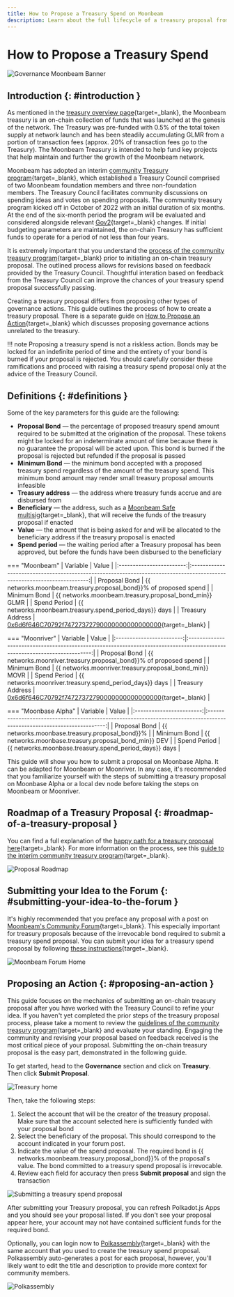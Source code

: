 ```yaml
---
title: How to Propose a Treasury Spend on Moonbeam
description: Learn about the full lifecycle of a treasury proposal from initial proposal on Moonbeam's Community forum to initiating the on-chain treasury spend with a bond.
---
```


# How to Propose a Treasury Spend

![Governance Moonbeam Banner](/images/tokens/governance/treasury-proposals/treasury-proposal-banner.png)

## Introduction {: #introduction } 

As mentioned in the [treasury overview page](/learn/features/governance/#definitions){target=_blank}, the Moonbeam treasury is an on-chain collection of funds that was launched at the genesis of the network. The Treasury was pre-funded with 0.5% of the total token supply at network launch and has been steadily accumulating GLMR from a portion of transaction fees (approx. 20% of transaction fees go to the Treasury). The Moonbeam Treasury is intended to help fund key projects that help maintain and further the growth of the Moonbeam network.

Moonbeam has adopted an interim [community Treasury program](https://github.com/moonbeam-foundation/treasury/blob/main/interim/interim_treasury_proposal.md){target=_blank}, which established a Treasury Council comprised of two Moonbeam foundation members and three non-foundation members. The Treasury Council facilitates community discussions on spending ideas and votes on spending proposals. The community treasury program kicked off in October of 2022 with an initial duration of six months. At the end of the six-month period the program will be evaluated and considered alongside relevant [Gov2](https://moonbeam.network/blog/opengov/){target=_blank} changes. If initial budgeting parameters are maintained, the on-chain Treasury has sufficient funds to operate for a period of not less than four years. 

It is extremely important that you understand the [process of the community treasury program](https://github.com/moonbeam-foundation/treasury/blob/main/interim/interim_treasury_proposal.md){target=_blank} prior to initiating an on-chain treasury proposal. The outlined process allows for revisions based on feedback provided by the Treasury Council. Thoughtful interation based on feedback from the Treasury Council can improve the chances of your treasury spend proposal successfully passing. 

Creating a treasury proposal differs from proposing other types of governance actions. This guide outlines the process of how to create a treasury proposal. There is a separate guide on [How to Propose an Action](/tokens/governance/proposals/){target=_blank} which discusses proposing governance actions unrelated to the treasury.

!!! note
    Proposing a treasury spend is not a riskless action. Bonds may be locked for an indefinite period of time and the entirety of your bond is burned if your proposal is rejected. You should carefully consider these ramifications and proceed with raising a treasury spend proposal only at the advice of the Treasury Council.

## Definitions {: #definitions } 

Some of the key parameters for this guide are the following:

 - **Proposal Bond** — the percentage of proposed treasury spend amount required to be submitted at the origination of the proposal. These tokens might be locked for an indeterminate amount of time because there is no guarantee the proposal will be acted upon. This bond is burned if the proposal is rejected but refunded if the proposal is passed
 - **Minimum Bond** — the minimum bond accepted with a proposed treasury spend regardless of the amount of the treasury spend. This minimum bond amount may render small treasury proposal amounts infeasible
 - **Treasury address** — the address where treasury funds accrue and are disbursed from
 - **Beneficiary** — the address, such as a [Moonbeam Safe multisig](/tokens/manage/multisig-safe/){target=_blank}, that will receive the funds of the treasury proposal if enacted
 - **Value** — the amount that is being asked for and will be allocated to the beneficiary address if the treasury proposal is enacted
 - **Spend period** — the waiting period after a Treasury proposal has been approved, but before the funds have been disbursed to the beneficiary

=== "Moonbeam"
    |         Variable         |                                                          Value                                                          |
    |:------------------------:|:-----------------------------------------------------------------------------------------------------------------------:|
    |      Proposal Bond       | {{ networks.moonbeam.treasury.proposal_bond}}% of proposed spend  |
    |     Minimum Bond     |   {{ networks.moonbeam.treasury.proposal_bond_min}} GLMR |
    |     Spend Period     |   {{ networks.moonbeam.treasury.spend_period_days}} days |
    |     Treasury Address     |   [0x6d6f646C70792f74727372790000000000000000](https://moonscan.io/address/0x6d6f646C70792f74727372790000000000000000){target=_blank} |

=== "Moonriver"
    |         Variable         |                                                           Value                                                           |
    |:------------------------:|:-------------------------------------------------------------------------------------------------------------------------:|
    |      Proposal Bond       | {{ networks.moonriver.treasury.proposal_bond}}% of proposed spend  |
    |     Minimum Bond     |   {{ networks.moonriver.treasury.proposal_bond_min}} MOVR |
    |     Spend Period     |   {{ networks.moonriver.treasury.spend_period_days}} days |
    |     Treasury Address     |   [0x6d6f646C70792f74727372790000000000000000](https://moonriver.moonscan.io/address/0x6d6f646C70792f74727372790000000000000000){target=_blank} |
    
=== "Moonbase Alpha"
    |         Variable         |                                                          Value                                                          |
    |:------------------------:|:-----------------------------------------------------------------------------------------------------------------------:|
    |      Proposal Bond       | {{ networks.moonbase.treasury.proposal_bond}}%  |
    |     Minimum Bond     |   {{ networks.moonbase.treasury.proposal_bond_min}} DEV |
    |     Spend Period     |   {{ networks.moonbase.treasury.spend_period_days}} days |


This guide will show you how to submit a proposal on Moonbase Alpha. It can be adapted for Moonbeam or Moonriver. In any case, it's recommended that you familiarize yourself with the steps of submitting a treasury proposal on Moonbase Alpha or a local dev node before taking the steps on Moonbeam or Moonriver. 

## Roadmap of a Treasury Proposal {: #roadmap-of-a-treasury-proposal } 

You can find a full explanation of the [happy path for a treasury proposal here](/learn/features/treasury/){target=_blank}. For more information on the process, see this [guide to the interim community treasury program](https://github.com/moonbeam-foundation/treasury/blob/main/interim/interim_treasury_proposal.md){target=_blank}.

![Proposal Roadmap](/images/tokens/governance/treasury-proposals/treasury-proposal-roadmap.png)

## Submitting your Idea to the Forum {: #submitting-your-idea-to-the-forum }

It's highly recommended that you preface any proposal with a post on [Moonbeam's Community Forum](https://forum.moonbeam.foundation/){target=_blank}. This especially important for treasury proposals because of the irrevocable bond required to submit a treasury spend proposal. You can submit your idea for a treasury spend proposal by following [these instructions](https://moonbeam.network/blog/using-moonbeam-community-forum/){target=_blank}. 

![Moonbeam Forum Home](/images/tokens/governance/treasury-proposals/treasury-proposal-1.png)

## Proposing an Action {: #proposing-an-action } 

This guide focuses on the mechanics of submitting an on-chain treasury proposal after you have worked with the Treasury Council to refine your idea. If you haven't yet completed the prior steps of the treasury proposal process, please take a moment to review the [guidelines of the community treasury program](https://github.com/moonbeam-foundation/treasury/blob/main/interim/interim_treasury_proposal.md){target=_blank} and evaluate your standing. Engaging the community and revising your proposal based on feedback received is the most critical piece of your proposal. Submitting the on-chain treasury proposal is the easy part, demonstrated in the following guide. 

To get started, head to the **Governance** section and click on **Treasury**. Then click **Submit Proposal**.

![Treasury home](/images/tokens/governance/treasury-proposals/treasury-proposal-2.png)

Then, take the following steps:

1. Select the account that will be the creator of the treasury proposal. Make sure that the account selected here is sufficiently funded with your proposal bond
2. Select the beneficiary of the proposal. This should correspond to the account indicated in your forum post.
3. Indicate the value of the spend proposal. The required bond is {{ networks.moonbeam.treasury.proposal_bond}}% of the proposal's value. The bond committed to a treasury spend proposal is irrevocable. 
4. Review each field for accuracy then press **Submit proposal** and sign the transaction

![Submitting a treasury spend proposal](/images/tokens/governance/treasury-proposals/treasury-proposal-3.png)

After submitting your Treasury proposal, you can refresh Polkadot.js Apps and you should see your proposal listed. If you don't see your proposal appear here, your account may not have contained sufficient funds for the required bond. 

Optionally, you can login now to [Polkassembly](https://moonbeam.polkassembly.network/){target=_blank} with the same account that you used to create the treasury spend proposal. Polkassembly auto-generates a post for each proposal, however, you'll likely want to edit the title and description to provide more context for community members. 

![Polkassembly](/images/tokens/governance/treasury-proposals/treasury-proposal-4.png)
